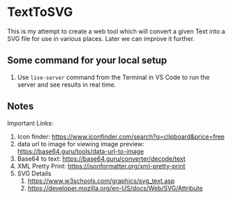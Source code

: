# TextToSVG

This is my attempt to create a web tool which will convert a given Text into a SVG file for use in various places. Later we can improve it further.

## Some command for your local setup

1. Use `live-server` command from the Terminal in VS Code to run the server and see results in real time.

## Notes

Important Links:

1. Icon finder: https://www.iconfinder.com/search?q=clipboard&price=free
2. data url to image for viewing image preview: https://base64.guru/tools/data-url-to-image
3. Base64 to text: https://base64.guru/converter/decode/text
4. XML Pretty Print: https://jsonformatter.org/xml-pretty-print
5. SVG Details
   1. https://www.w3schools.com/graphics/svg_text.asp
   2. https://developer.mozilla.org/en-US/docs/Web/SVG/Attribute
